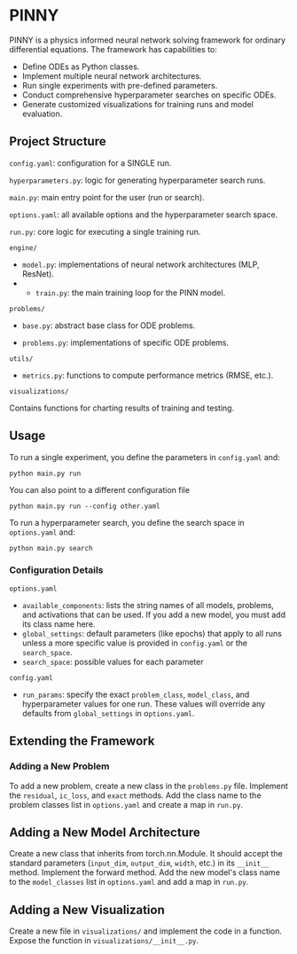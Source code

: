 # PINNY

PINNY is a physics informed neural network solving framework for ordinary differential equations. The framework has capabilities to:

- Define ODEs as Python classes.
- Implement multiple neural network architectures.
- Run single experiments with pre-defined parameters.
- Conduct comprehensive hyperparameter searches on specific ODEs.
- Generate customized visualizations for training runs and model evaluation.

## Project Structure

`config.yaml`: configuration for a SINGLE run.

`hyperparameters.py`: logic for generating hyperparameter search runs.

`main.py`: main entry point for the user (run or search).

`options.yaml`: all available options and the hyperparameter search space.

`run.py`: core logic for executing a single training run.

`engine/`

- `model.py`: implementations of neural network architectures (MLP, ResNet).
- - `train.py`: the main training loop for the PINN model.

`problems/`

- `base.py`: abstract base class for ODE problems.

- `problems.py`: implementations of specific ODE problems.

`utils/`

- `metrics.py`: functions to compute performance metrics (RMSE, etc.).

`visualizations/`

Contains functions for charting results of training and testing.

## Usage

To run a single experiment, you define the parameters in `config.yaml` and:

```
python main.py run
```

You can also point to a different configuration file

```
python main.py run --config other.yaml
```

To run a hyperparameter search, you define the search space in `options.yaml` and:

```
python main.py search
```

### Configuration Details

`options.yaml`

- `available_components`: lists the string names of all models, problems, and activations that can be used. If you add a new model, you must add its class name here.
- `global_settings`: default parameters (like epochs) that apply to all runs unless a more specific value is provided in `config.yaml` or the `search_space`.
- `search_space`: possible values for each parameter

`config.yaml`

- `run_params`: specify the exact `problem_class`, `model_class`, and hyperparameter values for one run. These values will override any defaults from `global_settings` in o`ptions.yaml`.

## Extending the Framework

### Adding a New Problem

To add a new problem, create a new class in the `problems.py` file. Implement the `residual`, `ic_loss`, and `exact` methods. Add the class name to the problem classes list in `options.yaml` and create a map in `run.py`.

## Adding a New Model Architecture

Create a new class that inherits from torch.nn.Module. It should accept the standard parameters (`input_dim`, `output_dim`, `width`, etc.) in its `__init__` method. Implement the forward method. Add the new model's class name to the `model_classes` list in `options.yaml` and add a map in `run.py`.

## Adding a New Visualization

Create a new file in `visualizations/` and implement the code in a function. Expose the function in `visualizations/__init__.py`.

